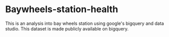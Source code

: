 # Baywheels-station-health
This is an analysis into bay wheels station using google's bigquery and data studio. This dataset is made publicly available on bigquery. 
